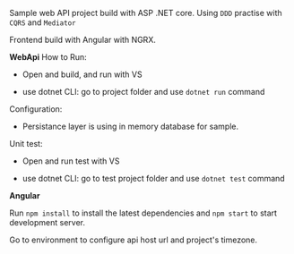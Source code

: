 Sample web API project build with ASP .NET core. 
Using `DDD` practise with `CQRS` and `Mediator`

Frontend build with Angular with NGRX.

**WebApi**
How to Run:

  - Open and build, and run with VS

  - use dotnet CLI: go to project folder and use `dotnet run` command

Configuration:

  - Persistance layer is using in memory database for sample.

Unit test:

  - Open and run test with VS

  - use dotnet CLI: go to test project folder and use `dotnet test` command

**Angular**

Run `npm install` to install the latest dependencies and `npm start` to start development server.

Go to environment to configure api host url and project's timezone.

